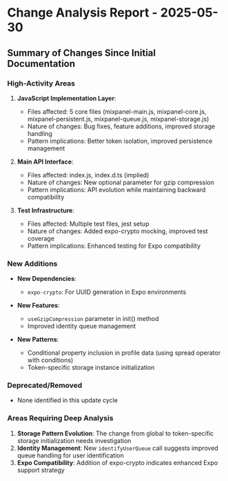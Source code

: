 # Change Analysis Report - 2025-05-30

## Summary of Changes Since Initial Documentation

### High-Activity Areas

1. **JavaScript Implementation Layer**: 
   - Files affected: 5 core files (mixpanel-main.js, mixpanel-core.js, mixpanel-persistent.js, mixpanel-queue.js, mixpanel-storage.js)
   - Nature of changes: Bug fixes, feature additions, improved storage handling
   - Pattern implications: Better token isolation, improved persistence management

2. **Main API Interface**:
   - Files affected: index.js, index.d.ts (implied)
   - Nature of changes: New optional parameter for gzip compression
   - Pattern implications: API evolution while maintaining backward compatibility

3. **Test Infrastructure**:
   - Files affected: Multiple test files, jest setup
   - Nature of changes: Added expo-crypto mocking, improved test coverage
   - Pattern implications: Enhanced testing for Expo compatibility

### New Additions

- **New Dependencies**: 
  - `expo-crypto`: For UUID generation in Expo environments
  
- **New Features**:
  - `useGzipCompression` parameter in init() method
  - Improved identity queue management

- **New Patterns**:
  - Conditional property inclusion in profile data (using spread operator with conditions)
  - Token-specific storage instance initialization

### Deprecated/Removed
- None identified in this update cycle

### Areas Requiring Deep Analysis

1. **Storage Pattern Evolution**: The change from global to token-specific storage initialization needs investigation
2. **Identity Management**: New `identifyUserQueue` call suggests improved queue handling for user identification
3. **Expo Compatibility**: Addition of expo-crypto indicates enhanced Expo support strategy
